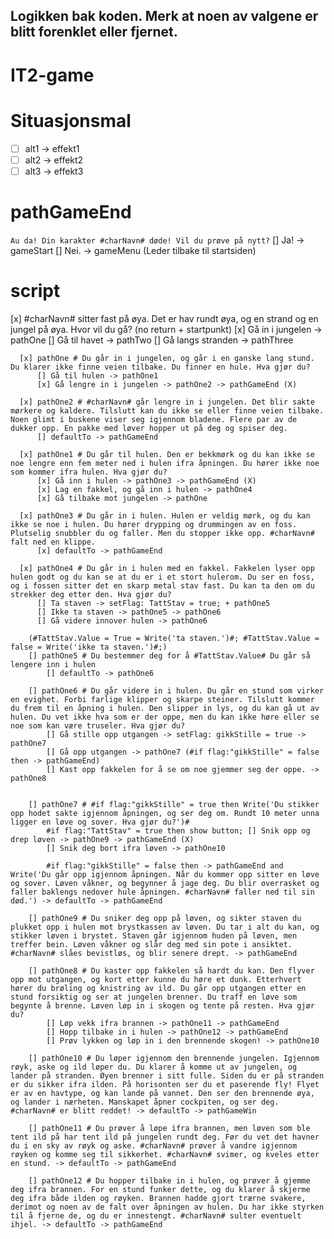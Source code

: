 ## Logikken bak koden. Merk at noen av valgene er blitt forenklet eller fjernet.

# IT2-game
# Situasjonsmal
  *  [ ] alt1 -> effekt1
  *  [ ] alt2 -> effekt2
  *  [ ] alt3 -> effekt3

# pathGameEnd #
`Au da! Din karakter #charNavn# døde! Vil du prøve på nytt?`
    [] Ja! -> gameStart
    [] Nei. -> gameMenu (Leder tilbake til startsiden)

# script #

  [x] #charNavn# sitter fast på øya. Det er hav rundt øya, og en strand og en jungel på øya. Hvor vil du gå? (no return + startpunkt)
      [x] Gå in i jungelen -> pathOne
      [] Gå til havet -> pathTwo
      [] Gå langs stranden -> pathThree

      [x] pathOne # Du går in i jungelen, og går i en ganske lang stund. Du klarer ikke finne veien tilbake. Du finner en hule. Hva gjør du?
          [] Gå til hulen -> pathOne1
          [x] Gå lengre in i jungelen -> pathOne2 -> pathGameEnd (X)

      [x] pathOne2 # #charNavn# går lengre in i jungelen. Det blir sakte mørkere og kaldere. Tilslutt kan du ikke se eller finne veien tilbake. Noen glimt i buskene viser seg igjennom bladene. Flere par av de dukker opp. En pakke med løver hopper ut på deg og spiser deg.
          [] defaultTo -> pathGameEnd

      [x] pathOne1 # Du går til hulen. Den er bekkmørk og du kan ikke se noe lengre enn fem meter ned i hulen ifra åpningen. Du hører ikke noe som kommer ifra hulen. Hva gjør du?
          [x] Gå inn i hulen -> pathOne3 -> pathGameEnd (X)
          [x] Lag en fakkel, og gå inn i hulen -> pathOne4
          [x] Gå tilbake mot jungelen -> pathOne

      [x] pathOne3 # Du går in i hulen. Hulen er veldig mørk, og du kan ikke se noe i hulen. Du hører drypping og drummingen av en foss. Plutselig snubbler du og faller. Men du stopper ikke opp. #charNavn# falt ned en klippe.
          [x] defaultTo -> pathGameEnd

      [x] pathOne4 # Du går in i hulen med en fakkel. Fakkelen lyser opp hulen godt og du kan se at du er i et stort hulerom. Du ser en foss, og i fossen sitter det en skarp metal stav fast. Du kan ta den om du strekker deg etter den. Hva gjør du?
          [] Ta staven -> setFlag: TattStav = true; + pathOne5
          [] Ikke ta staven -> pathOne5 -> pathOne6
          [] Gå videre innover hulen -> pathOne6

        (#TattStav.Value = True = Write('ta staven.')#; #TattStav.Value = false = Write('ikke ta staven.')#;)
        [] pathOne5 # Du bestemmer deg for å #TattStav.Value# Du går så lengere inn i hulen
            [] defaultTo -> pathOne6

        [] pathOne6 # Du går videre in i hulen. Du går en stund som virker en evighet. Forbi farlige klipper og skarpe steiner. Tilslutt kommer du frem til en åpning i hulen. Den slipper in lys, og du kan gå ut av hulen. Du vet ikke hva som er der oppe, men du kan ikke høre eller se noe som kan være truseler. Hva gjør du?
            [] Gå stille opp utgangen -> setFlag: gikkStille = true -> pathOne7
            [] Gå opp utgangen -> pathOne7 (#if flag:"gikkStille" = false then -> pathGameEnd)
            [] Kast opp fakkelen for å se om noe gjemmer seg der oppe. -> pathOne8


        [] pathOne7 # #if flag:"gikkStille" = true then Write('Du stikker opp hodet sakte igjennom åpningen, og ser deg om. Rundt 10 meter unna ligger en løve og sover. Hva gjør du?')#
            #if flag:"TattStav" = true then show button; [] Snik opp og drep løven -> pathOne9 -> pathGameEnd (X)
            [] Snik deg bort ifra løven -> pathOne10

            #if flag:"gikkStille" = false then -> pathGameEnd and Write('Du går opp igjennom åpningen. Når du kommer opp sitter en løve og sover. Løven våkner, og begynner å jage deg. Du blir overrasket og faller baklengs nedover hule åpningen. #charNavn# faller ned til sin død.') -> defaultTo -> pathGameEnd

        [] pathOne9 # Du sniker deg opp på løven, og sikter staven du plukket opp i hulen mot brystkassen av løven. Du tar i alt du kan, og stikker løven i brystet. Staven går igjennom huden på løven, men treffer bein. Løven våkner og slår deg med sin pote i ansiktet. #charNavn# slåes bevistløs, og blir senere drept. -> pathGameEnd

        [] pathOne8 # Du kaster opp fakkelen så hardt du kan. Den flyver opp mot utgangen, og kort etter kunne du høre et dunk. Etterhvert hører du brøling og knistring av ild. Du går opp utgangen etter en stund forsiktig og ser at jungelen brenner. Du traff en løve som begynte å brenne. Løven løp in i skogen og tente på resten. Hva gjør du?
            [] Løp vekk ifra brannen -> pathOne11 -> pathGameEnd
            [] Hopp tilbake in i hulen -> pathOne12 -> pathGameEnd
            [] Prøv lykken og løp in i den brennende skogen! -> pathOne10

        [] pathOne10 # Du løper igjennom den brennende jungelen. Igjennom røyk, aske og ild løper du. Du klarer å komme ut av jungelen, og lander på stranden. Øyen brenner i sitt fulle. Siden du er på stranden er du sikker ifra ilden. På horisonten ser du et paserende fly! Flyet er av en havtype, og kan lande på vannet. Den ser den brennende øya, og lander i nærheten. Manskapet åpner cockpiten, og ser deg. #charNavn# er blitt reddet! -> defaultTo -> pathGameWin

        [] pathOne11 # Du prøver å løpe ifra brannen, men løven som ble tent ild på har tent ild på jungelen rundt deg. Før du vet det havner du i en sky av røyk og aske. #charNavn# prøver å vandre igjennom røyken og komme seg til sikkerhet. #charNavn# svimer, og kveles etter en stund. -> defaultTo -> pathGameEnd

        [] pathOne12 # Du hopper tilbake in i hulen, og prøver å gjemme deg ifra brannen. For en stund funker dette, og du klarer å skjerme deg ifra både ilden og røyken. Brannen hadde gjort trærne svakere, derimot og noen av de falt over åpningen av hulen. Du har ikke styrken til å fjerne de, og du er innestengt. #charNavn# sulter eventuelt ihjel. -> defaultTo -> pathGameEnd
